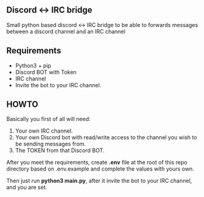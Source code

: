 ## Discord <-> IRC bridge

Small python based discord <-> IRC bridge to be able to forwards messages between a discord channel and an IRC channel

## Requirements

* Python3 + pip
* Discord BOT with Token
* IRC channel
* Invite the bot to your IRC channel.

## HOWTO

Basically you first of all will need:

1. Your own IRC channel.
2. Your own Discord bot with read/write access to the channel you wish to be sending messages from.
3. The TOKEN from that Discord BOT.

After you meet the requirements, create **.env** file at the root of this repo directory based on .env.example and complete the values with yours own.

Then just run **python3 main.py**, after it invite the bot to your IRC channel, and you are set.
